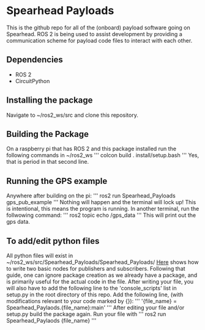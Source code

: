 # Spearhead Payloads

This is the github repo for all of the (onboard) payload software going on Spearhead. ROS 2 is being used to assist development by providing a communication scheme for payload code files to interact with each other. 

## Dependencies
* ROS 2
* CircuitPython

## Installing the package
Navigate to ~/ros2_ws/src and clone this repository.

## Building the Package
On a raspberry pi that has ROS 2 and this package installed run the following commands in ~/ros2_ws
 '''
 colcon build
 . install/setup.bash
 '''
Yes, that is period in that second line.

## Running the GPS example
Anywhere after building on the pi:
'''
ros2 run Spearhead_Payloads gps_pub_example
'''
Nothing will happen and the terminal will lock up! This is intentional, this means the program is running.
In another terminal, run the follwowing command:
'''
ros2 topic echo /gps_data
'''
This will print out the gps data.

## To add/edit python files
All python files will exist in ~/ros2_ws/src/Spearhead_Payloads/Spearhead_Payloads/
[Here](https://docs.ros.org/en/humble/Tutorials/Beginner-Client-Libraries/Writing-A-Simple-Py-Publisher-And-Subscriber.html) shows how to write two basic nodes for publishers and subscribers.
Following that guide, one can ignore package creation as we already have a package, and is primarily useful for the actual code in the file.
After writing your file, you will also have to add the following line to the 'console_scripts' list in setup.py in the root directory of this repo.
Add the following line, (with modifications relevant to your code marked by {}):
'''
'{file_name} = Spearhead_Paylaods.{file_name}:main'
'''
After editing your file and/or setup.py build the package again.
Run your file with
'''
ros2 run Spearhead_Paylaods {file_name}
'''






